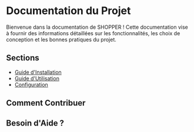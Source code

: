 # Documentation du Projet

Bienvenue dans la documentation de SHOPPER ! Cette documentation vise à fournir des informations détaillées sur les fonctionnalités, les choix de conception et les bonnes pratiques du projet.

## Sections

- [Guide d'Installation](installation.md)
- [Guide d'Utilisation](utilisation.md)
- [Configuration](configuration.md)

## Comment Contribuer


## Besoin d'Aide ?

